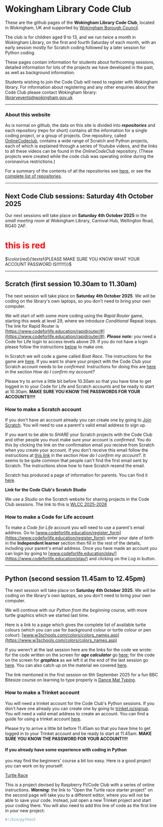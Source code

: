 # Wokingham Library Code Club

These are the github pages of the **Wokingham Library Code Club**, located in Wokingham, UK and supported by [Wokingham Borough Council](https://www.wokingham.gov.uk/libraries).

The club is for children aged 9 to 13, and we run twice a month in Wokingham Library, on the first and fourth Saturday of each month, with an early session mostly for Scratch coding followed by a later session for Python coding.

These pages contain information for students about forthcoming sessions, detailed information for lots of the projects we have developed in the past, as well as background information.

Students wishing to join the Code Club will need to register with Wokingham library. For information about registering and any other enquiries about the Code Club please contact Wokingham library: libraryevents@wokingham.gov.uk

---

### About this website

As is normal on github, the data on this site is divided into ***repositories*** and each repository (repo for short) contains all the information for a single coding project, or a group of projects. One repository, called [OnlineCodeclub](https://github.com/WokLibCodeClub/OnlineCodeclub/blob/master/README.md), contains a wide range of Scratch and Python projects, each of which is explained through a series of Youtube videos, and the links to all these videos can be found in the *OnlineCodeClub* repository. (These projects were created while the code club was operating online during the coronavirus restrictions.)

For a summary of the contents of all the repositories see [here](https://github.com/WokLibCodeClub/woklibcodeclub.github.io), or see the [complete list of repositories](https://github.com/orgs/WokLibCodeClub/repositories?type=all).

---

## Next Code Club sessions: Saturday 4th October 2025

Our next sessions will take place on **Saturday 4th October 2025** in the *small meeting room* at Wokingham Library, Carnival Hub, Wellington Road, RG40 2AF.

<h1><span style="color: red">this is red</span></h1> 

$\color{red}{\textsf{PLEASE MAKE SURE YOU KNOW WHAT YOUR ACCOUNT PASSWORD IS!!!!!!!}}$

---

## Scratch (first session 10.30am to 11.30am)

The next session will take place on **Saturday 4th October 2025**. We will be coding on the library's own laptops, so you don't need to bring your own computer.

We will start of with some more coding using the *Rapid Router* game, starting this week at level 29, where we introduce *Conditional* Repeat loops. The link for Rapid Router is [https://www.codeforlife.education/rapidrouter/#](https://www.codeforlife.education/rapidrouter/#). ***Please note:*** you need a Code for Life login to access levels above 29. If you do not have a login please follow the instructions [below](#Code-for-Life-account) to make one. 

In Scratch we will code a game called *Boat Race*. The instructions for the game are [here](https://projects.raspberrypi.org/en/projects/boat-race). If you want to share your project with the Code Club your Scratch account needs to be *confirmed*. Instructions for doing this are [here](https://scratch.mit.edu/faq/#accounts) in the section *How do I confirm my account?*

Please try to arrive a little bit before 10.30am so that you have time to get logged in to your Code for Life and Scratch accounts and be ready to start at 10.30am. **MAKE SURE YOU KNOW THE PASSWORDS FOR YOUR ACCOUNTS!!!!**

### How to make a Scratch account

If you don't have an account already you can create one by going to [Join Scratch](https://scratch.mit.edu/join). You will need to use a parent's valid email address to sign up.

If you want to be able to *SHARE* your Scratch projects with the Code Club and other people you must make sure your account is *confirmed*. You do this by clicking the link on the confirmation email you recieve from Scratch when you create your account. If you don't receive this email follow  the instructions at [this link](https://scratch.mit.edu/faq/#accounts) in the section *How do I confirm my account?*. It seems to be quite common that people can't find the first email sent by Scratch. The instructions show how to have Scratch resend the email.

Scratch has produced a page of information for parents. You can find it [here](https://scratch.mit.edu/parents/).

**Link for the Code Club's Scratch _Studio_**

We use a *Studio* on the Scratch website for sharing projects in the Code Club sessions. The link to this is [WLCC 2025-2026](https://scratch.mit.edu/studios/50686841)

### How to make a Code for Life account

To make a *Code for Life* account you will need to use a parent's email address. Go to [www.codeforlife.education/register_form](https://www.codeforlife.education/register_form): enter your date of birth in the **Independent learner** section then fill in the rest of the details, including your parent's email address. Once you have made an account you can login by going to [www.codeforlife.education/play/](https://www.codeforlife.education/play/) and clicking on the *Log in* button.

---

## Python (second session 11.45am to 12.45pm)

The next session will take place on **Saturday 4th October 2025**. We will be coding on the library's own laptops, so you don't need to bring your own computer.

We will continue with our *Python from the beginning* course, with more turtle graphics which we started last time.

Here is a link to a page which gives the complete list of available turtle colours (which you can use for background colour or turtle colour or pen colour): [www.w3schools.com/colors/colors_names.asp](https://www.w3schools.com/colors/colors_names.asp)

If you weren't at the last session here are the links for the code we wrote: for the code written on the screen for ***age calculator*** go [here](https://trinket.io/python/a06575fc1b50); for the code on the screen for ***graphics*** as we left it at the end of the last session go [here](https://trinket.io/python/0eed346b299c). You can also catch up on the material we covered [here](https://github.com/WokLibCodeClub/Hello-Python/blob/main/step3/step3.md).

The link mentioned in the first session on 6th September 2025 for a fun BBC Bitesize course on learning to type properly is [Dance Mat Typing](https://www.bbc.co.uk/bitesize/articles/z3c6tfr).

### How to make a Trinket account

You will need a trinket account for the Code Club's Python sessions. If you don't have one already you can create one by going to [trinket.io/signup](https://trinket.io/signup). You will need a valid email address to create an account. You can find a guide for using a trinket account [here](https://github.com/WokLibCodeClub/Hello-Python/blob/main/trinket_basics/using_trinket.md).

Please try to arrive a little bit before 11.45am so that you have time to get logged in to your Trinket account and be ready to start at 11.45am. **MAKE SURE YOU KNOW THE PASSWORD FOR YOUR ACCOUNT!!!!**

#### If you already have some experience with coding in Python ####

you may find the beginners' course a bit too easy. Here is a good project you can work on by yourself:

[Turtle Race](https://projects.raspberrypi.org/en/projects/turtle-race/0)

This is a project devised by Raspberry Pi/Code Club with a series of online instructions. ***Warning***: the link to "Open the Turtle race starter project" on the second page will take you to a different editor, where you will not be able to save your code. Instead, just open a new Trinket project and start your coding there. You will also need to add this line of code as the first line in your new project:

```python
#!/bin/python3
```
